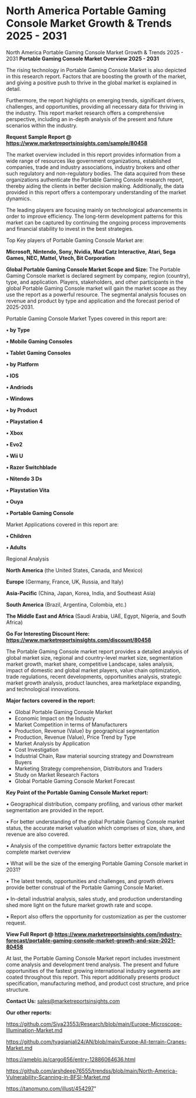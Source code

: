# North America Portable Gaming Console Market Growth & Trends 2025 - 2031
 North America Portable Gaming Console Market Growth & Trends 2025 - 2031
<Strong> Portable Gaming Console Market Overview 2025 - 2031</strong>

The rising technology in Portable Gaming Console Market is also depicted in this research report. Factors that are boosting the growth of the market, and giving a positive push to thrive in the global market is explained in detail.

Furthermore, the report highlights on emerging trends, significant drivers, challenges, and opportunities, providing all necessary data for thriving in the industry. This report market research offers a comprehensive perspective, including an in-depth analysis of the present and future scenarios within the industry.

<strong>Request Sample Report @ <a href=https://www.marketreportsinsights.com/sample/80458>https://www.marketreportsinsights.com/sample/80458</a></strong>

The market overview included in this report provides information from a wide range of resources like government organizations, established companies, trade and industry associations, industry brokers and other such regulatory and non-regulatory bodies. The data acquired from these organizations authenticate the Portable Gaming Console research report, thereby aiding the clients in better decision making. Additionally, the data provided in this report offers a contemporary understanding of the market dynamics.

The leading players are focusing mainly on technological advancements in order to improve efficiency. The long-term development patterns for this market can be captured by continuing the ongoing process improvements and financial stability to invest in the best strategies.

Top Key players of Portable Gaming Console Market are:

<strong>Microsoft, Nintendo, Sony, Nvidia, Mad Catz Interactive, Atari, Sega Games, NEC, Mattel, Vtech, Bit Corporation</strong>

<strong><b>Global Portable Gaming Console Market Scope and Size:</b></strong>
The Portable Gaming Console market is declared segment by company, region (country), type, and application. Players, stakeholders, and other participants in the global Portable Gaming Console market will gain the market scope as they use the report as a powerful resource. The segmental analysis focuses on revenue and product by type and application and the forecast period of 2025-2031.

Portable Gaming Console Market Types covered in this report are:

<strong>• by Type

• Mobile Gaming Consoles

• Tablet Gaming Consoles

• by Platform

• IOS

• Andriods

• Windows

• by Product

• Playstation 4

• Xbox

• Evo2

• Wii U

• Razer Switchblade

• Nitendo 3 Ds

• Playstation Vita

• Ouya

• Portable Gaming Console</strong>

Market Applications covered in this report are:

<strong>• Children

• Adults</strong> 

Regional Analysis

<strong>North America</strong> (the United States, Canada, and Mexico)

<strong>Europe</strong> (Germany, France, UK, Russia, and Italy)

<strong>Asia-Pacific</strong> (China, Japan, Korea, India, and Southeast Asia)

<strong>South America</strong> (Brazil, Argentina, Colombia, etc.)

<strong>The Middle East and Africa</strong> (Saudi Arabia, UAE, Egypt, Nigeria, and South Africa)

<strong>Go For Interesting Discount Here: <a href=https://www.marketreportsinsights.com/discount/80458>https://www.marketreportsinsights.com/discount/80458</a></strong>

The Portable Gaming Console market report provides a detailed analysis of global market size, regional and country-level market size, segmentation market growth, market share, competitive Landscape, sales analysis, impact of domestic and global market players, value chain optimization, trade regulations, recent developments, opportunities analysis, strategic market growth analysis, product launches, area marketplace expanding, and technological innovations.

<strong><b>Major factors covered in the report:</b></strong>
<ul>
  <li>Global Portable Gaming Console Market </li>
  <li>Economic Impact on the Industry</li>
  <li>Market Competition in terms of Manufacturers</li>
  <li>Production, Revenue (Value) by geographical segmentation</li>
  <li>Production, Revenue (Value), Price Trend by Type</li>
  <li>Market Analysis by Application</li>
  <li>Cost Investigation</li>
  <li>Industrial Chain, Raw material sourcing strategy and Downstream Buyers</li>
  <li>Marketing Strategy comprehension, Distributors and Traders</li>
  <li>Study on Market Research Factors</li>
  <li>Global Portable Gaming Console Market Forecast</li>
</ul>

<strong><b>Key Point of the Portable Gaming Console Market report:</b></strong>

• Geographical distribution, company profiling, and various other market segmentation are provided in the report.

• For better understanding of the global Portable Gaming Console market status, the accurate market valuation which comprises of size, share, and revenue are also covered.

• Analysis of the competitive dynamic factors better extrapolate the complete market overview

• What will be the size of the emerging Portable Gaming Console market in 2031?

• The latest trends, opportunities and challenges, and growth drivers provide better construal of the Portable Gaming Console Market.

• In-detail industrial analysis, sales study, and production understanding shed more light on the future market growth rate and scope.

• Report also offers the opportunity for customization as per the customer request.

<strong><b>View Full Report @ <a href=https://www.marketreportsinsights.com/industry-forecast/portable-gaming-console-market-growth-and-size-2021-80458>https://www.marketreportsinsights.com/industry-forecast/portable-gaming-console-market-growth-and-size-2021-80458</a></b></strong>


At last, the Portable Gaming Console Market report includes investment come analysis and development trend analysis. The present and future opportunities of the fastest growing international industry segments are coated throughout this report. This report additionally presents product specification, manufacturing method, and product cost structure, and price structure.

<strong>Contact Us:</strong>
sales@marketreportsinsights.com

<strong>Our other reports:</strong>

<a href=https://github.com/Siya23553/Research/blob/main/Europe-Microscope-Illumination-Market.md>https://github.com/Siya23553/Research/blob/main/Europe-Microscope-Illumination-Market.md</a>

<a href=https://github.com/tyagianjali24/AN/blob/main/Europe-All-terrain-Cranes-Market.md>https://github.com/tyagianjali24/AN/blob/main/Europe-All-terrain-Cranes-Market.md</a>

<a href=https://ameblo.jp/cargo656/entry-12886064636.html>https://ameblo.jp/cargo656/entry-12886064636.html</a>

<a href=https://github.com/arshdeep76555/trendss/blob/main/North-America-Vulnerability-Scanning-in-BFSI-Market.md>https://github.com/arshdeep76555/trendss/blob/main/North-America-Vulnerability-Scanning-in-BFSI-Market.md</a>

<a href=https://tanomuno.com/illust/454297>https://tanomuno.com/illust/454297</a>"
